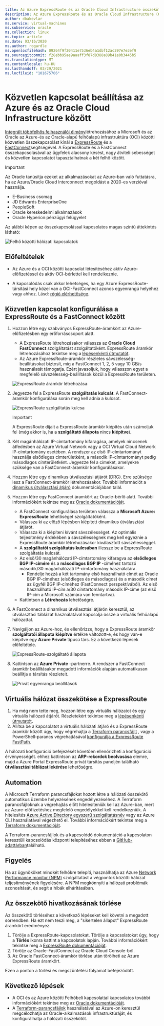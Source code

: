 ```yaml
---
title: Az Azure ExpressRoute és az Oracle Cloud Infrastructure összekötése | Microsoft Docs
description: Az Azure ExpressRoute és az Oracle Cloud Infrastructure (OCI) FastConnect összekapcsolása a felhőalapú Oracle-alkalmazások megoldásának lehetővé tételéhez
author: dbakevlar
ms.service: virtual-machines
ms.subservice: oracle
ms.collection: linux
ms.topic: article
ms.date: 03/16/2020
ms.author: rogardle
ms.openlocfilehash: 09264f9f20411e7536eb4a1dbf12ac297e7e3ef9
ms.sourcegitcommit: f28ebb95ae9aaaff3f87d8388a09b41e0b3445b5
ms.translationtype: MT
ms.contentlocale: hu-HU
ms.lasthandoff: 03/29/2021
ms.locfileid: "101675706"
---
```

# <a name="set-up-a-direct-interconnection-between-azure-and-oracle-cloud-infrastructure"></a>Közvetlen kapcsolat beállítása az Azure és az Oracle Cloud Infrastructure között  

[Integrált többfelhős felhasználói élmény](oracle-oci-overview.md)létrehozásához a Microsoft és az Oracle az Azure-és az Oracle-alapú felhőalapú infrastruktúra (OCI) közötti közvetlen összekapcsolást kínál a [ExpressRoute](../../../expressroute/expressroute-introduction.md) és a [FastConnect](https://docs.cloud.oracle.com/iaas/Content/Network/Concepts/fastconnectoverview.htm)segítségével. A ExpressRoute és a FastConnect összekapcsolásával az ügyfelek alacsony késést, nagy átviteli sebességet és közvetlen kapcsolatot tapasztalhatnak a két felhő között.

> [!IMPORTANT]
> Az Oracle tanúsítja ezeket az alkalmazásokat az Azure-ban való futtatásra, ha az Azure/Oracle Cloud Interconnect megoldást a 2020-es verzióval használja.
> * E-Business csomag
> * JD Edwards EnterpriseOne
> * PeopleSoft
> * Oracle kereskedelmi alkalmazások
> * Oracle Hyperion pénzügyi felügyelet

Az alábbi képen az összekapcsolással kapcsolatos magas szintű áttekintés látható:

![Felhő közötti hálózati kapcsolatok](media/configure-azure-oci-networking/azure-oci-connect.png)

## <a name="prerequisites"></a>Előfeltételek

* Az Azure és a OCI közötti kapcsolat létesítéséhez aktív Azure-előfizetéssel és aktív OCI-bérlettel kell rendelkeznie.

* A kapcsolódás csak akkor lehetséges, ha egy Azure ExpressRoute-társítási hely közel van a OCI-FastConnect azonos egyenrangú helyéhez vagy ahhoz. Lásd: [régió elérhetősége](oracle-oci-overview.md#region-availability).

## <a name="configure-direct-connectivity-between-expressroute-and-fastconnect"></a>Közvetlen kapcsolat konfigurálása a ExpressRoute és a FastConnect között

1. Hozzon létre egy szabványos ExpressRoute-áramkört az Azure-előfizetésben egy erőforráscsoport alatt. 
    * A ExpressRoute létrehozásakor válassza az **Oracle Cloud FastConnect** szolgáltatást szolgáltatóként. ExpressRoute áramkör létrehozásához tekintse meg a [lépésenkénti útmutatót](../../../expressroute/expressroute-howto-circuit-portal-resource-manager.md).
    * Az Azure ExpressRoute-áramkör részletes sávszélesség-beállításokat biztosít, míg a FastConnect 1, 2, 5 vagy 10 GB/s használatát támogatja. Ezért javasoljuk, hogy válasszon egyet a megfelelő sávszélesség-beállítások közül a ExpressRoute területen.

    ![ExpressRoute áramkör létrehozása](media/configure-azure-oci-networking/exr-create-new.png)
1. Jegyezze fel a ExpressRoute **szolgáltatás kulcsát**. A FastConnect-áramkör konfigurálása során meg kell adnia a kulcsot.

    ![ExpressRoute szolgáltatás kulcsa](media/configure-azure-oci-networking/exr-service-key.png)

    > [!IMPORTANT]
    > A ExpressRoute díjait a ExpressRoute áramkör kiépítés után számoljuk fel (még akkor is, ha a **szolgáltató állapota** nincs **kiépítve**).

1. Két magánhálózati IP-címtartomány kifaragása, amelyek nincsenek átfedésben az Azure Virtual Network vagy a OCI Virtual Cloud Network IP-címtartomány esetében. A rendszer az első IP-címtartományt használja elsődleges címterületként, a második IP-címtartományt pedig másodlagos címterületként. Jegyezze fel a címeket, amelyekre szüksége van a FastConnect-áramkör konfigurálásakor.
1. Hozzon létre egy dinamikus útválasztási átjárót (DRG). Erre szüksége lesz a FastConnect-áramkör létrehozásakor. További információt a [dinamikus útválasztási átjáró](https://docs.cloud.oracle.com/iaas/Content/Network/Tasks/managingDRGs.htm) dokumentációjában talál.
1. Hozzon létre egy FastConnect áramkört az Oracle-bérlő alatt. További információkért tekintse meg az [Oracle dokumentációját](https://docs.cloud.oracle.com/iaas/Content/Network/Concepts/azure.htm).
  
    * A FastConnect konfigurálása területen válassza a **Microsoft Azure: ExpressRoute** lehetőséget szolgáltatóként.
    * Válassza ki az előző lépésben kiépített dinamikus útválasztási átjárót.
    * Válassza ki a kiépíteni kívánt sávszélességet. Az optimális teljesítmény érdekében a sávszélességnek meg kell egyeznie a ExpressRoute áramkör létrehozásakor kiválasztott sávszélességgel.
    * A **szolgáltatói szolgáltatás kulcsában** illessze be a ExpressRoute szolgáltatás kulcsát.
    * Az első/30 magánhálózati IP-címtartomány kifaragva az **elsődleges BGP IP-címére** és a **másodlagos BGP IP** -címéhez tartozó második/30 magánhálózati IP-címtartomány használatára.
        * Rendelje hozzá a két tartomány első használható címét az Oracle BGP IP-címéhez (elsődleges és másodlagos) és a második címet az ügyfél BGP IP-címéhez (FastConnect perspektívából). Az első használható IP-cím a/30 címtartomány második IP-címe (az első IP-cím a Microsoft számára van fenntartva).
    * Kattintson a **Létrehozás** lehetőségre.
1. A FastConnect a dinamikus útválasztási átjárón keresztül, az útválasztási táblázat használatával kapcsolja össze a virtuális felhőalapú hálózattal.
1. Navigáljon az Azure-hoz, és ellenőrizze, hogy a ExpressRoute áramkör **szolgáltatói állapota** **kiépítve** értékre változott-e, és hogy van-e kiépítve egy **Azure Private** típusú társ. Ez a következő lépések előfeltétele.

    ![ExpressRoute-szolgáltató állapota](media/configure-azure-oci-networking/exr-provider-status.png)
1. Kattintson az **Azure Private** -partnerre. A rendszer a FastConnect áramkör beállításakor megadott információk alapján automatikusan beállítja a társítás részleteit.

    ![Privát egyenrangú beállítások](media/configure-azure-oci-networking/exr-private-peering.png)

## <a name="connect-virtual-network-to-expressroute"></a>Virtuális hálózat összekötése a ExpressRoute

1. Ha még nem tette meg, hozzon létre egy virtuális hálózatot és egy virtuális hálózati átjárót. Részletekért tekintse meg a [lépésenkénti útmutatót](../../../expressroute/expressroute-howto-add-gateway-portal-resource-manager.md).
1. Állítsa be a kapcsolatot a virtuális hálózati átjáró és a ExpressRoute áramkör között úgy, hogy végrehajtja a [Terraform parancsfájlt](https://github.com/microsoft/azure-oracle/tree/master/InterConnect-2) , vagy a PowerShell-parancs végrehajtásával [konfigurálja a ExpressRoute FastPath](../../../expressroute/expressroute-howto-linkvnet-arm.md#configure-expressroute-fastpath).

A hálózati konfiguráció befejezését követően ellenőrizheti a konfiguráció érvényességét. ehhez kattintson az **ARP-rekordok beolvasása** elemre, majd a Azure Portal ExpressRoute privát társítás paneljén található **útválasztási táblázat lekérése** lehetőségre.

## <a name="automation"></a>Automation

A Microsoft Terraform parancsfájlokat hozott létre a hálózati összekötő automatikus üzembe helyezésének engedélyezéséhez. A Terraform parancsfájloknak a végrehajtás előtt hitelesíteniük kell az Azure-ban, mert az Azure-előfizetéshez megfelelő engedélyekkel kell rendelkezniük. A hitelesítés [Azure Active Directory egyszerű szolgáltatásnév](../../../active-directory/develop/app-objects-and-service-principals.md#service-principal-object) vagy az Azure CLI használatával végezhető el. További információkért tekintse meg a [Terraform dokumentációját](https://www.terraform.io/docs/providers/azurerm/auth/azure_cli.html).

A Terraform-parancsfájlok és a kapcsolódó dokumentáció a kapcsolaton keresztüli kapcsolódás központi telepítéséhez ebben a [GitHub-adattárban](https://aka.ms/azureociinterconnecttf)található.

## <a name="monitoring"></a>Figyelés

Ha az ügynököket mindkét felhőkre telepíti, használhatja az Azure [Network Performance monitor (NPM)](../../../expressroute/how-to-npm.md) szolgáltatást a végpontok közötti hálózat teljesítményének figyelésére. A NPM megkönnyíti a hálózati problémák azonosítását, és segít a hibák elhárításában.

## <a name="delete-the-interconnect-link"></a>Az összekötő hivatkozásának törlése

Az összekötő törléséhez a következő lépéseket kell követni a megadott sorrendben. Ha ezt nem teszi meg, a "sikertelen állapot" ExpressRoute áramkört eredményez.

1. Törölje a ExpressRoute-kapcsolatokat. Törölje a kapcsolatokat úgy, hogy a **Törlés** ikonra kattint a kapcsolatok lapján. További információkért tekintse meg a [ExpressRoute dokumentációját](../../../expressroute/expressroute-howto-linkvnet-portal-resource-manager.md#clean-up-resources).
1. Törölje az Oracle-FastConnect az Oracle Cloud Console-ból.
1. Az Oracle FastConnect-áramkör törlése után törölheti az Azure ExpressRoute áramkört.

Ezen a ponton a törlési és megszüntetési folyamat befejeződött.

## <a name="next-steps"></a>Következő lépések

* A OCI és az Azure közötti Felhőbeli kapcsolattal kapcsolatos további információkért tekintse meg az [Oracle dokumentációját](https://docs.cloud.oracle.com/iaas/Content/Network/Concepts/azure.htm).
* A [Terraform-parancsfájlok](https://aka.ms/azureociinterconnecttf) használatával az Azure-on keresztül megcélozhatja az Oracle-alkalmazások infrastruktúráját, és konfigurálhatja a hálózati összekötőt. 
